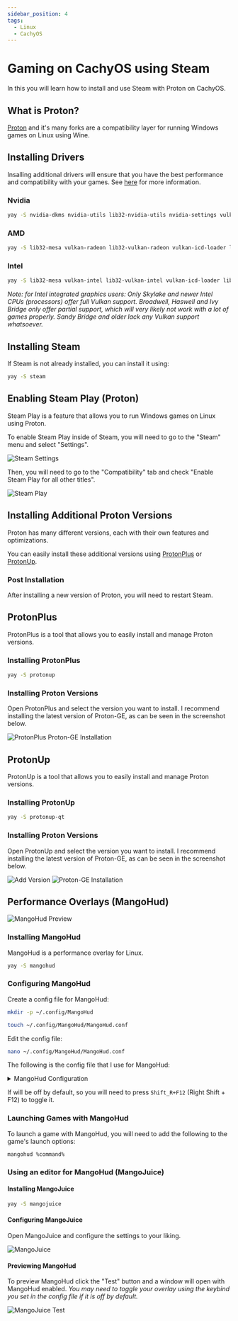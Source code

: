 ```yaml
---
sidebar_position: 4
tags:
  - Linux
  - CachyOS
---
```


# Gaming on CachyOS using Steam

In this you will learn how to install and use Steam with Proton on CachyOS.

## What is Proton?

[Proton](https://github.com/ValveSoftware/Proton) and it's many forks are a compatibility layer for running Windows games on Linux using Wine.

## Installing Drivers

Insalling additional drivers will ensure that you have the best performance and compatibility with your games. See [here](https://github.com/lutris/docs/blob/master/InstallingDrivers.md) for more information.

### Nvidia

```bash
yay -S nvidia-dkms nvidia-utils lib32-nvidia-utils nvidia-settings vulkan-icd-loader lib32-vulkan-icd-loader
```

### AMD

```bash
yay -S lib32-mesa vulkan-radeon lib32-vulkan-radeon vulkan-icd-loader lib32-vulkan-icd-loader
```

### Intel

```bash
yay -S lib32-mesa vulkan-intel lib32-vulkan-intel vulkan-icd-loader lib32-vulkan-icd-loader
```

*Note: for Intel integrated graphics users: Only Skylake and newer Intel CPUs (processors) offer full Vulkan support. Broadwell, Haswell and Ivy Bridge only offer partial support, which will very likely not work with a lot of games properly. Sandy Bridge and older lack any Vulkan support whatsoever.*

## Installing Steam

If Steam is not already installed, you can install it using:

```bash
yay -S steam
```

## Enabling Steam Play (Proton)

Steam Play is a feature that allows you to run Windows games on Linux using Proton.

To enable Steam Play inside of Steam, you will need to go to the "Steam" menu and select "Settings".

![Steam Settings](./img/steam-settings.png)

Then, you will need to go to the "Compatibility" tab and check "Enable Steam Play for all other titles".

![Steam Play](./img/steam-play.png)

## Installing Additional Proton Versions

Proton has many different versions, each with their own features and optimizations.

You can easily install these additional versions using [ProtonPlus](https://github.com/Vysp3r/ProtonPlus) or [ProtonUp](https://github.com/AUNaseef/ProtonUp).

### Post Installation

After installing a new version of Proton, you will need to restart Steam.

## ProtonPlus

ProtonPlus is a tool that allows you to easily install and manage Proton versions.

### Installing ProtonPlus

```bash
yay -S protonup
```

### Installing Proton Versions

Open ProtonPlus and select the version you want to install. I recommend installing the latest version of Proton-GE, as can be seen in the screenshot below.

![ProtonPlus Proton-GE Installation](./img/protonplus-usage.png)

## ProtonUp

ProtonUp is a tool that allows you to easily install and manage Proton versions.

### Installing ProtonUp

```bash
yay -S protonup-qt
```

### Installing Proton Versions

Open ProtonUp and select the version you want to install. I recommend installing the latest version of Proton-GE, as can be seen in the screenshot below.

![Add Version](./img/protonup-add-version.webp)
![Proton-GE Installation](./img/protonup-proton-ge.png)

## Performance Overlays (MangoHud)

![MangoHud Preview](./img/mangohud.png)

### Installing MangoHud

MangoHud is a performance overlay for Linux.

```bash
yay -S mangohud
```

### Configuring MangoHud

Create a config file for MangoHud:

```bash
mkdir -p ~/.config/MangoHud
```

```bash
touch ~/.config/MangoHud/MangoHud.conf
```

Edit the config file:

```bash
nano ~/.config/MangoHud/MangoHud.conf
```

The following is the config file that I use for MangoHud:

<details>
<summary>MangoHud Configuration</summary>

```
legacy_layout=false
blacklist=pamac-manager,lact,ghb,bitwig-studio,ptyxis,yumex
offset_x=10
offset_y=10
gpu_stats
gpu_load_change
vram
gpu_core_clock
gpu_mem_clock
gpu_temp
gpu_power
cpu_stats
cpu_load_change
cpu_mhz
cpu_temp
cpu_power
ram
fps
fps_metrics=avg,0.01
no_display
frame_timing
toggle_logging=Shift_L+F2
toggle_hud_position=Shift_R+F11
fps_limit_method=late
toggle_fps_limit=Shift_L+F1
round_corners=10
background_alpha=0.6
position=top-left
toggle_hud=Shift_R+F12
gpu_text=GPU
gpu_color=2e9762
cpu_text=CPU
cpu_color=2e97cb
fps_value=30,60
fps_color=cc0000,ffaa7f,92e79a
gpu_load_value=60,90
gpu_load_color=92e79a,ffaa7f,cc0000
cpu_load_value=60,90
cpu_load_color=92e79a,ffaa7f,cc0000
background_color=000000
frametime_color=00ff00
vram_color=ad64c1
ram_color=c26693
wine_color=eb5b5b
engine_color=eb5b5b
text_color=ffffff
media_player_color=ffffff
network_color=e07b85
```
</details>

If will be off by default, so you will need to press `Shift_R+F12` (Right Shift + F12) to toggle it.

### Launching Games with MangoHud

To launch a game with MangoHud, you will need to add the following to the game's launch options:

```
mangohud %command%
```

### Using an editor for MangoHud (MangoJuice)

#### Installing MangoJuice

```bash
yay -S mangojuice
```

#### Configuring MangoJuice

Open MangoJuice and configure the settings to your liking.

![MangoJuice](./img/mangojuice.webp)

#### Previewing MangoHud

To preview MangoHud click the "Test" button and a window will open with MangoHud enabled.
*You may need to toggle your overlay using the keybind you set in the config file if it is off by default.*

![MangoJuice Test](./img/mangojuice-test.png)












